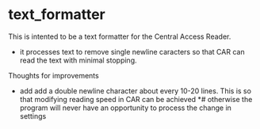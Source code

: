 # text_formatter

This is intented to be a text formatter for the Central Access Reader.
* it processes text to remove single newline caracters so that CAR can read the text with minimal stopping.

Thoughts for improvements
* add add a double newline character about every 10-20 lines. This is so that modifying reading speed in CAR can be achieved
*# otherwise the program will never have an opportunity to process the change in settings
